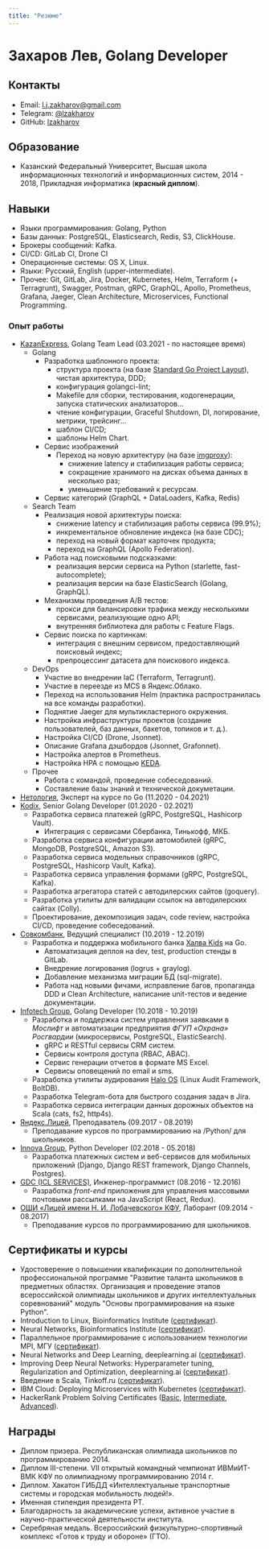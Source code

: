 ```yaml
---
title: "Резюме"
---
```


# Захаров Лев, Golang Developer

## Контакты

- Email: [l.j.zakharov@gmail.com](mailto:l.j.zakharov@gmail.com)
- Telegram: [@lzakharov](https://t.me/lzakharov)
- GitHub: [lzakharov](https://github.com/lzakharov)

## Образование

- Казанский Федеральный Университет, Высшая школа информационных технологий и информационных систем, 2014 - 2018, Прикладная информатика (**красный диплом**).

## Навыки

- Языки программирования: Golang, Python
- Базы данных: PostgreSQL, Elasticsearch, Redis, S3, ClickHouse.
- Брокеры сообщений: Kafka.
- CI/CD: GitLab CI, Drone CI
- Операционные системы: OS X, Linux.
- Языки: Русский, English (upper-intermediate).
- Прочее: Git, GitLab, Jira, Docker, Kubernetes, Helm, Terraform (+ Terragrunt), Swagger, Postman, gRPC, GraphQL, Apollo, Prometheus, Grafana, Jaeger, Clean Architecture, Microservices, Functional Programming.

### Опыт работы

- [KazanExpress](https://kazanexpress.ru), Golang Team Lead (03.2021 - по настоящее время)
    + Golang
        * Разработка шаблонного проекта:
            - структура проекта (на базе [Standard Go Project Layout](https://github.com/golang-standards/project-layout)), чистая архитектура, DDD;
            - конфигурация golangci-lint;
            - Makefile для сборки, тестирования, кодогенерации, запуска статических анализаторов...
            - чтение конфигурации, Graceful Shutdown, DI, логирование, метрики, трейсинг...
            - шаблон CI/CD;
            - шаблоны Helm Chart.
        * Сервис изображений
            - Переход на новую архитектуру (на базе [imgproxy](https://imgproxy.net)):
                + снижение latency и стабилизация работы сервиса;
                + сокращение хранимого на дисках объема данных в несколько раз;
                + уменьшение требований к ресурсам.
        * Сервис категорий (GraphQL + DataLoaders, Kafka, Redis)
    + Search Team
        * Реализация новой архитектуры поиска:
            - снижение latency и стабилизация работы сервиса (99.9%);
            - инкрементальное обновление индекса (на базе CDC);
            - переход на новый формат карточек продукта;
            - переход на GraphQL (Apollo Federation).
        * Работа над поисковыми подсказками:
            - реализация версии сервиса на Python (starlette, fast-autocomplete);
            - реализация версии на базе ElasticSearch (Golang, GraphQL).
        * Механизмы проведения A/B тестов:
            - прокси для балансировки трафика между несколькими сервисами, реализующие одно API;
            - внутренняя библиотека для работы с Feature Flags.
        * Сервис поиска по картинкам:
            - интеграция с внешним сервисом, предоставляющий поисковый индекс;
            - препроцессинг датасета для поискового индекса.
    + DevOps
        * Участие во внедрении IaC (Terraform, Terragrunt).
        * Участие в переезде из MCS в Яндекс.Облако.
        * Переход на использования Helm (практика распространилась на все команды разработки).
        * Поднятие Jaeger для мультикластерного окружения.
        * Настройка инфраструктуры проектов (создание пользователей, баз данных, бакетов, топиков и т. д.).
        * Настройка CI/CD (Drone, Jsonnet).
        * Описание Grafana дэшбордов (Jsonnet, Grafonnet).
        * Настройка алертов в Prometheus.
        * Настройка HPA с помощью [KEDA](https://keda.sh).
    + Прочее
        * Работа с командой, проведение собеседований.
        * Составление базы знаний и технической докуметации.
- [Нетология](https://netology.ru), Эксперт на курсе по Go (11.2020 - 04.2021)
- [Kodix](https://agency.kodix.ru/), Senior Golang Developer (01.2020 - 02.2021)
    + Разработка сервиса платежей (gRPC, PostgreSQL, Hashicorp Vault).
        * Интеграция с сервисами Сбербанка, Тинькофф, МКБ.
    + Разработка сервиса конфигурации автомобилей (gRPC, MongoDB, PostgreSQL, Amazon S3).
    + Разработка сервиса модельных справочников (gRPC, PostgreSQL, Hashicorp Vault, Kafka).
    + Разработка сервиса управления формами (gRPC, PostgreSQL, Kafka).
    + Разработка агрегатора статей с автодилерских сайтов (goquery).
    + Разработка утилиты для валидации ссылок на автодилерских сайтах (Colly).
    + Проектирование, декомпозиция задач, code review, настройка CI/CD, проведение собеседований.
- [Совкомбанк](https://sovcombank.ru), Ведущий специалист (10.2019 - 12.2019)
    + Разработка и поддержка мобильного банка [Халва Kids](https://kids.halvacard.ru) на Go.
        * Автоматизация деплоя на dev, test, production стенды в GitLab.
        * Внедрение логирования (logrus + graylog).
        * Добавление механизма миграции БД (sql-migrate).
        * Работа над новыми фичами, исправление багов, пропаганда DDD и Clean Architecture, написание unit-тестов и ведение документации.
- [Infotech Group](https://www.infotech.group/), Golang Developer (10.2018 - 10.2019)
    + Разработка и поддержка систем управления заявками в *Мослифт* и автоматизации предприятия *ФГУП «Охрана» Росгвардии* (микросервисы, PostgreSQL, ElasticSearch).
        * gRPC и RESTful сервисы CRM систем.
        * Сервисы контроля доступа (RBAC, ABAC).
        * Сервис генерации отчетов в формате MS Excel.
        * Сервисы оповещений по email и sms.
    + Разработка утилиты аудирования [Halo OS](https://haloos.ru) (Linux Audit Framework, BoltDB).
    + Разработка Telegram-бота для быстрого создания задач в Jira.
    + Разработка сервиса интеграции данных дорожных объектов на Scala (cats, fs2, http4s).
- [Яндекс.Лицей](https://yandexlyceum.ru/), Преподаватель (09.2017 - 08.2019)
    + Преподавание курсов по программированию на /Python/ для школьников.
- [Innova Group](https://innovacompanies.com/), Python Developer (02.2018 - 05.2018)
    + Разработка платежных систем и веб-сервисов для мобильных приложений (Django, Django REST framework, Django Channels, Postgres).
- [GDC (ICL SERVICES)](http://icl-services.com/), Инженер-программист (08.2016 - 12.2016)
    + Разработка *front-end* приложения для управления массовыми почтовыми
    рассылками на JavaScript (React, Redux).
- [ОШИ «Лицей имени Н. И. Лобачевского» КФУ](https://kpfu.ru/liceum[), Лаборант (09.2014 - 08.2017)
    + Преподавание курсов по программированию для школьников.

## Сертификаты и курсы

- Удостоверение о повышении квалификации по дополнительной профессиональной программе "Развитие таланта школьников в предметных областях. Организация и проведение этапов всероссийской олимпиады школьников и других интеллектуальных соревнований" модуль "Основы программирования на языке Python".
- Introduction to Linux, Bioinformatics Institute ([сертификат](https://stepik.org/certificate/a5be96ccb072ab5111d87827a136717d8cd3b07c.pdf)).
- Neural Networks, Bioinformatics Institute ([сертификат](https://stepik.org/certificate/e76394b2a12210c8785eaee1ba321507cc38b12c.pdf)).
- Параллельное программирование с использованием технологии MPI, МГУ ([сертификат](https://www.intuit.ru/verifydiplomas/101054900)).
- Neural Networks and Deep Learning, deeplearning.ai ([сертификат](https://www.coursera.org/account/accomplishments/certificate/RNA9D7YTE9LY)).
- Improving Deep Neural Networks: Hyperparameter tuning, Regularization and Optimization, deeplearning.ai ([сертификат](https://www.coursera.org/account/accomplishments/certificate/8B6U4TYN9K83)).
- Введение в Scala, Tinkoff.ru ([сертификат](https://stepik.org/certificate/be03c58fee7c7a50a60b3a6d9113fa2b8c95fbfc.pdf)).
- IBM Cloud: Deploying Microservices with Kubernetes ([сертификат](https://www.coursera.org/account/accomplishments/certificate/8YD5PVQFBHKE)).
- HackerRank Problem Solving Certificates ([Basic](https://www.hackerrank.com/certificates/34d43c18635d), [Intermediate](https://www.hackerrank.com/certificates/ecc777c2842a), [Advanced](https://www.hackerrank.com/certificates/df000de9d399)).

## Награды

- Диплом призера. Республиканская олимпиада школьников по программированию 2014.
- Диплом III-степени. VII открытый командный чемпионат ИВМиИТ-ВМК КФУ по олимпиадному программированию 2014 г.
- Диплом. Хакатон ГИБДД «Интеллектуальные транспортные системы и городская мобильность людей!».
- Именная стипендия президента РТ.
- Благодарность за академические успехи, активное участие в научно-практической деятельности института.
- Серебряная медаль. Всероссийский физкультурно-спортивный комплекс «Готов к труду и обороне» (ГТО).
